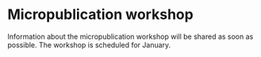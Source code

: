 # Micropublication workshop


Information about the micropublication workshop will be shared as soon as possible. The workshop is scheduled for January.